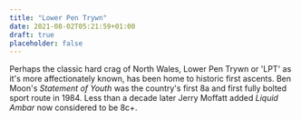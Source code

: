 ```yaml
---
title: "Lower Pen Trywn"
date: 2021-08-02T05:21:59+01:00
draft: true
placeholder: false
---
```


Perhaps the classic hard crag of North Wales, Lower Pen Trywn or 'LPT' as it's more affectionately known, has been home to historic first ascents. Ben Moon's *Statement of Youth* was the country's first 8a and first fully bolted sport route in 1984. Less than a decade later Jerry Moffatt added *Liquid Ambar* now considered to be 8c+.